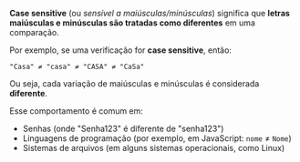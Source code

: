 **Case sensitive** (ou _sensível a maiúsculas/minúsculas_) significa que **letras maiúsculas e minúsculas são tratadas como diferentes** em uma comparação.

Por exemplo, se uma verificação for **case sensitive**, então:
```
"Casa" ≠ "casa" ≠ "CASA" ≠ "CaSa"
```

Ou seja, cada variação de maiúsculas e minúsculas é considerada **diferente**.

Esse comportamento é comum em:
- Senhas (onde "Senha123" é diferente de "senha123")
- Linguagens de programação (por exemplo, em JavaScript: `nome` ≠ `Nome`)
- Sistemas de arquivos (em alguns sistemas operacionais, como Linux)
